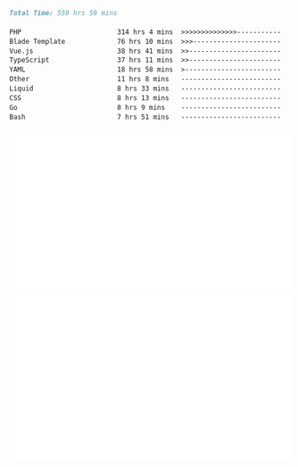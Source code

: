 <!--START_SECTION:waka-->

```markdown
Total Time: 559 hrs 59 mins

PHP                        314 hrs 4 mins  >>>>>>>>>>>>>>-----------   54.99 %
Blade Template             76 hrs 10 mins  >>>----------------------   13.34 %
Vue.js                     38 hrs 41 mins  >>-----------------------   06.78 %
TypeScript                 37 hrs 11 mins  >>-----------------------   06.51 %
YAML                       18 hrs 58 mins  >------------------------   03.32 %
Other                      11 hrs 8 mins   -------------------------   01.95 %
Liquid                     8 hrs 33 mins   -------------------------   01.50 %
CSS                        8 hrs 13 mins   -------------------------   01.44 %
Go                         8 hrs 9 mins    -------------------------   01.43 %
Bash                       7 hrs 51 mins   -------------------------   01.37 %
```

<!--END_SECTION:waka-->
<p align="center">
    <img src="https://raw.githubusercontent.com/rjp2525/rjp2525/output/generated/overview.svg">
    <img src="https://raw.githubusercontent.com/rjp2525/rjp2525/output/generated/languages.svg">
</p>
